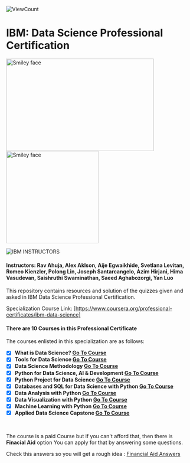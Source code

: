 ![ViewCount](https://views.whatilearened.today/views/github/uzairhussain193/IBM-DataScience.svg?cache=remove)

# IBM: Data Science Professional Certification

<img src="https://i.imgur.com/YCFnjvg.png" alt="Smiley face" height="250" width="400"> <img src="https://images.credly.com/images/28944969-813a-43b9-944f-7910111ce764/Professional_Certificate_-_Data_Science.png" alt="Smiley face" height="250" width="250">

![IBM](http://i.imgur.com/Qktqnu1.png) INSTRUCTORS

#### Instructors: Rav Ahuja, Alex Aklson, Aije Egwaikhide, Svetlana Levitan, Romeo Kienzler, Polong Lin, Joseph Santarcangelo, Azim Hirjani, Hima Vasudevan, Saishruthi Swaminathan, Saeed Aghabozorgi, Yan Luo

This repository contains resources and solution of the quizzes given and asked in IBM Data Science Professional Certification.

Specialization Course Link: [https://www.coursera.org/professional-certificates/ibm-data-science]

#### There are 10 Courses in this Professional Certificate

The courses enlisted in this specialization are as follows:

- [X] __What is Data Science? [Go To Course](https://www.coursera.org/learn/what-is-datascience?specialization=ibm-data-science)__
- [X] __Tools for Data Science [Go To Course](https://www.coursera.org/learn/open-source-tools-for-data-science?specialization=ibm-data-science)__
- [X] __Data Science Methodology [Go To Course](https://www.coursera.org/learn/data-science-methodology?specialization=ibm-data-science)__
- [X] __Python for Data Science, AI & Development [Go To Course](https://www.coursera.org/learn/python-for-applied-data-science-ai?specialization=ibm-data-science)__
- [X] __Python Project for Data Science [Go To Course](https://www.coursera.org/learn/python-project-for-data-science?specialization=ibm-data-science)__
- [X] __Databases and SQL for Data Science with Python [Go To Course](https://www.coursera.org/learn/sql-data-science?specialization=ibm-data-science)__
- [X] __Data Analysis with Python [Go To Course](https://www.coursera.org/learn/data-analysis-with-python?specialization=ibm-data-science)__
- [X] __Data Visualization with Python [Go To Course](https://www.coursera.org/learn/python-for-data-visualization?specialization=ibm-data-science)__
- [X] __Machine Learning with Python [Go To Course](https://www.coursera.org/learn/machine-learning-with-python?specialization=ibm-data-science)__
- [X] __Applied Data Science Capstone [Go To Course](https://www.coursera.org/learn/applied-data-science-capstone?specialization=ibm-data-science)__

<br>

The course is a paid Course but if you can't afford that, then there is **Finacial Aid** option
You can apply for that by answering some questions.

Check this answers so you will get a rough idea : [Financial Aid Answers](https://github.com/navassherif98/IBM_Data_Science_Professional_Certification/blob/main/Financial%20Aid.pdf)
